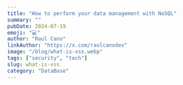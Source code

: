 ```yaml
---
title: "How to perform your data management with NoSQL"
summary: ""
pubDate: 2024-07-19
emoji: "💻"
author: "Raul Cano"
linkAuthor: "https://x.com/raulcanodev"
image: "/blog/what-is-xss.webp"
tags: ["security", "tech"]
slug: what-is-xss
category: "DataBase"
---
```

